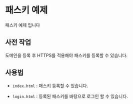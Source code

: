 # 패스키 예제

패스키 예제 입니다

## 사전 작업

도메인을 등록 후 HTTPS를 적용해야 패스키를 등록할 수 있습니다.

## 사용법

* `index.html` : 패스키 등록할 수 있습니다.

* `login.html` : 등록된 패스키를 바탕으로 로그인 할 수 있습니다.

